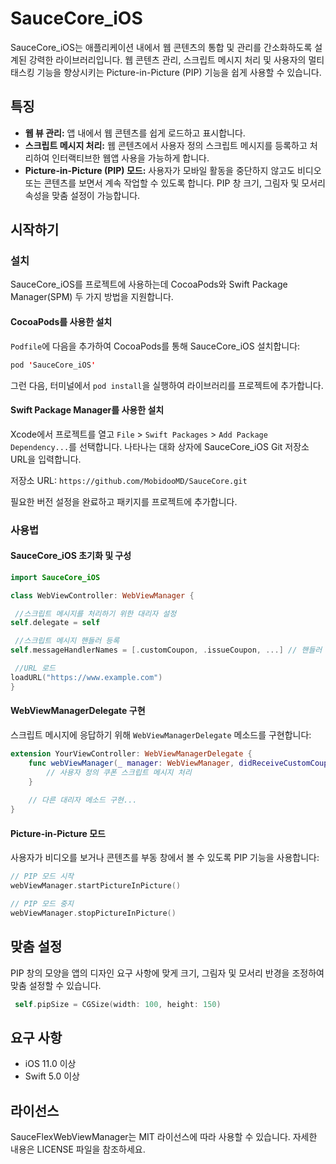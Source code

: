# SauceCore_iOS

SauceCore_iOS는 애플리케이션 내에서 웹 콘텐츠의 통합 및 관리를 간소화하도록 설계된 강력한 라이브러리입니다. 웹 콘텐츠 관리, 스크립트 메시지 처리 및 사용자의 멀티태스킹 기능을 향상시키는 Picture-in-Picture (PIP) 기능을 쉽게 사용할 수 있습니다.

## 특징

- **웹 뷰 관리:** 앱 내에서 웹 콘텐츠를 쉽게 로드하고 표시합니다.
- **스크립트 메시지 처리:** 웹 콘텐츠에서 사용자 정의 스크립트 메시지를 등록하고 처리하여 인터랙티브한 웹앱 사용을 가능하게 합니다.
- **Picture-in-Picture (PIP) 모드:** 사용자가 모바일 활동을 중단하지 않고도 비디오 또는 콘텐츠를 보면서 계속 작업할 수 있도록 합니다. PIP 창 크기, 그림자 및 모서리 속성을 맞춤 설정이 가능합니다.

## 시작하기

### 설치

SauceCore_iOS를 프로젝트에 사용하는데 CocoaPods와 Swift Package Manager(SPM) 두 가지 방법을 지원합니다.

#### CocoaPods를 사용한 설치

`Podfile`에 다음을 추가하여 CocoaPods를 통해 SauceCore_iOS 설치합니다:

```swift
pod 'SauceCore_iOS'
```

그런 다음, 터미널에서 `pod install`을 실행하여 라이브러리를 프로젝트에 추가합니다.

#### Swift Package Manager를 사용한 설치

Xcode에서 프로젝트를 열고 `File` > `Swift Packages` > `Add Package Dependency...`를 선택합니다. 나타나는 대화 상자에 SauceCore_iOS Git 저장소 URL을 입력합니다.

저장소 URL: `https://github.com/MobidooMD/SauceCore.git`

필요한 버전 설정을 완료하고 패키지를 프로젝트에 추가합니다.

### 사용법

#### SauceCore_iOS 초기화 및 구성

```swift
import SauceCore_iOS

class WebViewController: WebViewManager { 

 //스크립트 메시지를 처리하기 위한 대리자 설정
self.delegate = self

 //스크립트 메시지 핸들러 등록
self.messageHandlerNames = [.customCoupon, .issueCoupon, ...] // 핸들러 추가

 //URL 로드
loadURL("https://www.example.com")
}
```

#### WebViewManagerDelegate 구현

스크립트 메시지에 응답하기 위해 `WebViewManagerDelegate` 메소드를 구현합니다:

```swift
extension YourViewController: WebViewManagerDelegate {
    func webViewManager(_ manager: WebViewManager, didReceiveCustomCouponMessage message: WKScriptMessage) {
        // 사용자 정의 쿠폰 스크립트 메시지 처리
    }
    
    // 다른 대리자 메소드 구현...
}
```

#### Picture-in-Picture 모드

사용자가 비디오를 보거나 콘텐츠를 부동 창에서 볼 수 있도록 PIP 기능을 사용합니다:

```swift
// PIP 모드 시작
webViewManager.startPictureInPicture()

// PIP 모드 중지
webViewManager.stopPictureInPicture()
```

## 맞춤 설정

PIP 창의 모양을 앱의 디자인 요구 사항에 맞게 크기, 그림자 및 모서리 반경을 조정하여 맞춤 설정할 수 있습니다.
```swift
 self.pipSize = CGSize(width: 100, height: 150)
```

## 요구 사항

- iOS 11.0 이상
- Swift 5.0 이상

## 라이선스

SauceFlexWebViewManager는 MIT 라이선스에 따라 사용할 수 있습니다. 자세한 내용은 LICENSE 파일을 참조하세요.
